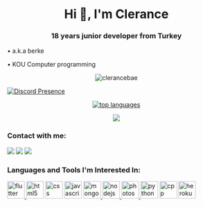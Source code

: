 <h1 align="center">Hi 👋, I'm Clerance</h1>
<h3 align="center">18 years junior developer from Turkey</h3>

• a.k.a berke

• KOU Computer programming

<div align="center">
<img src="https://komarev.com/ghpvc/?username=clerancebae&label=Visitor%20Count&color=552b75" alt="clerancebae"/>
</div>
  

  [![Discord Presence](https://lanyard.cnrad.dev/api/419836743878180874)](https://discord.com/users/419836743878180874)
 <div align="center">
 <a href="https://ionicabizau.github.io/github-profile-languages/api.html?clerancebae"><img src="https://github-readme-stats.vercel.app/api/top-langs/?username=clerancebae&layout=compact&theme=highcontrast&langs_count=10" alt="top languages"></a>
</div>
 

 <p align="center"> 
 <img src="http://github-readme-streak-stats.herokuapp.com?user=clerancebae&theme=highcontrast&hide_border=true">
 <!-- <img src="https://github-readme-stats.vercel.app/api?username=clerancebae&show_icons=true&count_private=true&theme=highcontrast"> -->
 </p>


<h3 align="left">Contact with me:</h3>
<p align="left">
     <a href="https://www.instagram.com/clerancebae" target"blank_"><img src="https://img.shields.io/badge/INSTAGRAM%20-DC3175.svg?&style=for-the-badge&logo=instagram&logoColor=white"></a>
 <a href="https://open.spotify.com/user/21pc7okfoaufu2gztbrzbjqkq" target"blank_"><img src="https://img.shields.io/badge/Spotify%20-1ed760.svg?&style=for-the-badge&logo=spotify&logoColor=white"></a>
      <a href="https://discord.com/users/419836743878180874" target"blank_"><img src="https://img.shields.io/badge/Discord-0000ff?style=for-the-badge&logo=discord&logoColor=white"></a>
</p>

<h3 align="left">Languages and Tools I'm Interested In:</h3>
<p align="left">
 <a href="https://flutter.dev" target="_blank"> <img src="https://www.vectorlogo.zone/logos/flutterio/flutterio-icon.svg" alt="flutter" width="40" height="40"/> </a>
 <a href="https://www.w3.org/html/" target="_blank"> <img src="https://seeklogo.com/images/H/html5-logo-EF92D240D7-seeklogo.com.png" alt="html5" width="40" height="40"/></a>
 <a href="https://developer.mozilla.org/en-US/docs/Web/CSS?retiredLocale=tr" target="_blank"> <img src="https://seeklogo.com/images/C/css3-logo-8724075274-seeklogo.com.png" alt="css" width="40" height="40"/></a>
 <a href="https://www.javascript.com" target="_blank"> <img src="https://upload.wikimedia.org/wikipedia/commons/thumb/9/99/Unofficial_JavaScript_logo_2.svg/512px-Unofficial_JavaScript_logo_2.svg.png?20141107110902" alt="javascript" width="40" height="40"/></a> 
 <a href="https://www.mongodb.com/" target="_blank"> <img src="https://cdn.iconscout.com/icon/free/png-512/mongodb-5-1175140.png" alt="mongodb" width="40" height="40"/> </a> 
 <a href="https://nodejs.org" target="_blank"> <img src="https://nodejs.org/static/images/logo.svg" alt="nodejs" width="40" height="40"/> </a> 
 <a href="https://www.photoshop.com/en" target="_blank"> <img src="https://www.photoshop.com/images/apps/photoshop.png" alt="photoshop" width="40" height="40"/> </a> 
<a href="https://www.python.org" target="_blank"> <img src="https://seeklogo.com/images/P/python-logo-A32636CAA3-seeklogo.com.png" alt="python" width="40" height="40"/></a> 
<a href="https://www.https://isocpp.org" target="_blank"> <img src="https://seeklogo.com/images/C/c-logo-43CE78FF9C-seeklogo.com.png" alt="cpp" width="40" height="40"/></a>
<a href="https://dashboard.heroku.com" target="_blank"> <img src="https://seeklogo.com/images/H/heroku-logo-B774A78667-seeklogo.com.png" alt="heroku" width="40" height="40"/></a>
     </p>
